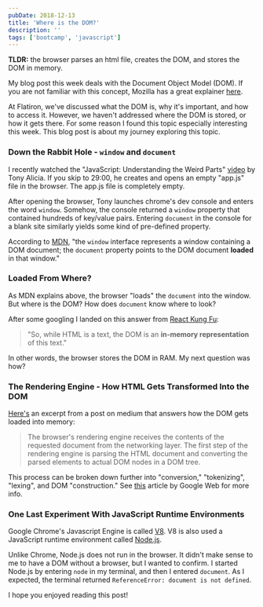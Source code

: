 ```yaml
---
pubDate: 2018-12-13
title: 'Where is the DOM?'
description: ''
tags: ['bootcamp', 'javascript']
---
```


**TLDR:** the browser parses an html file, creates the DOM, and stores the DOM in memory.

My blog post this week deals with the Document Object Model (DOM). If you are not familiar with this concept, Mozilla has a great explainer [here](https://developer.mozilla.org/en-US/docs/Web/API/Document_Object_Model/Introduction).

At Flatiron, we've discussed what the DOM is, why it's important, and how to access it. However, we haven't addressed where the DOM is stored, or how it gets there. For some reason I found this topic especially interesting this week. This blog post is about my journey exploring this topic.

### Down the Rabbit Hole - `window` and `document`

I recently watched the "JavaScript: Understanding the Weird Parts" [video](https://www.youtube.com/watch?v=Bv_5Zv5c-Ts) by Tony Alicia. If you skip to 29:00, he creates and opens an empty "app.js" file in the browser. The app.js file is completely empty.

After opening the browser, Tony launches chrome's dev console and enters the word `window`. Somehow, the console returned a `window` property that contained hundreds of key/value pairs. Entering `document` in the console for a blank site similarly yields some kind of pre-defined property.

According to [MDN](https://developer.mozilla.org/en-US/docs/Web/API/Window), "the `window` interface represents a window containing a DOM document; the `document` property points to the DOM document **loaded** in that window."

### Loaded From Where?

As MDN explains above, the browser "loads" the `document` into the window. But where is the DOM? How does `document` know where to look?

After some googling I landed on this answer from [React Kung Fu](https://reactkungfu.com/2015/10/the-difference-between-virtual-dom-and-dom/):

> "So, while HTML is a text, the DOM is an **in-memory representation** of this text."

In other words, the browser stores the DOM in RAM. My next question was how?

### The Rendering Engine - How HTML Gets Transformed Into the DOM

[Here's](https://link.medium.com/V8nfg6ioBS) an excerpt from a post on medium that answers how the DOM gets loaded into memory:

> The browser's rendering engine receives the contents of the requested document from the networking layer. The first step of the rendering engine is parsing the HTML document and converting the parsed elements to actual DOM nodes in a DOM tree.

This process can be broken down further into "conversion," "tokenizing", "lexing", and DOM "construction." See [this](https://developers.google.com/web/fundamentals/performance/critical-rendering-path/constructing-the-object-model) article by Google Web for more info.

### One Last Experiment With JavaScript Runtime Environments

Google Chrome's Javascript Engine is called [V8](https://v8.dev/). V8 is also used a JavaScript runtime environment called [Node.js](https://nodejs.org/en/).

Unlike Chrome, Node.js does not run in the browser. It didn't make sense to me to have a DOM without a browser, but I wanted to confirm. I started Node.js by entering `node` in my terminal, and then I entered `document`. As I expected, the terminal returned `ReferenceError: document is not defined`.

I hope you enjoyed reading this post!
